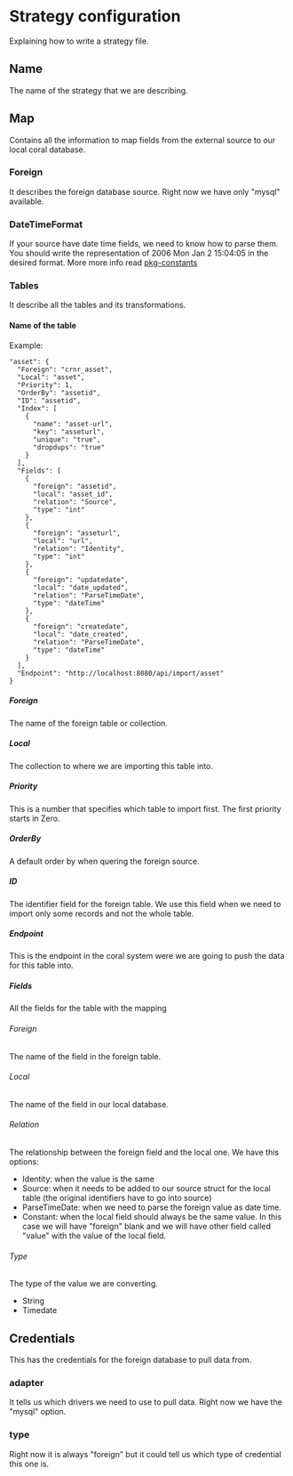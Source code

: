 # Strategy configuration

Explaining how to write a strategy file.

## Name

The name of the strategy that we are describing.

## Map

Contains all the information to map fields from the external source to our local coral database.

### Foreign

It describes the foreign database source. Right now we have only "mysql" available.

### DateTimeFormat

If your source have date time fields, we need to know how to parse them. You should write the representation of 2006 Mon Jan 2 15:04:05 in the desired format. More more info read [pkg-constants](https://golang.org/pkg/time/#pkg-constants)

### Tables

It describe all the tables and its transformations.

#### Name of the table

Example:
```
"asset": {
  "Foreign": "crnr_asset",
  "Local": "asset",
  "Priority": 1,
  "OrderBy": "assetid",
  "ID": "assetid",
  "Index": [
    {
      "name": "asset-url",
      "key": "asseturl",
      "unique": "true",
      "dropdups": "true"
    }
  ],
  "Fields": [
    {
      "foreign": "assetid",
      "local": "asset_id",
      "relation": "Source",
      "type": "int"
    },
    {
      "foreign": "asseturl",
      "local": "url",
      "relation": "Identity",
      "type": "int"
    },
    {
      "foreign": "updatedate",
      "local": "date_updated",
      "relation": "ParseTimeDate",
      "type": "dateTime"
    },
    {
      "foreign": "createdate",
      "local": "date_created",
      "relation": "ParseTimeDate",
      "type": "dateTime"
    }
  ],
  "Endpoint": "http://localhost:8080/api/import/asset"
}
```

##### Foreign

The name of the foreign table or collection.

##### Local

The collection to where we are importing this table into.

##### Priority

This is a number that specifies which table to import first. The first priority starts in Zero.

##### OrderBy

A default order by when quering the foreign source.

##### ID

The identifier field for the foreign table. We use this field when we need to import only some records and not the whole table.

##### Endpoint

This is the endpoint in the coral system were we are going to push the data for this table into.

##### Fields

All the fields for the table with the mapping

###### Foreign

The name of the field in the foreign table.

###### Local

The name of the field in our local database.

###### Relation

The relationship between the foreign field and the local one. We have this options:
- Identity: when the value is the same
- Source: when it needs to be added to our source struct for the local table (the original identifiers have to go into source)
- ParseTimeDate: when we need to parse the foreign value as date time.
- Constant: when the local field should always be the same value. In this case we will have "foreign" blank and we will have other field called "value" with the value of the local field.

###### Type

The type of the value we are converting.

- String
- Timedate

## Credentials

This has the credentials for the foreign database to pull data from.

### adapter

It tells us which drivers we need to use to pull data. Right now we have the "mysql" option.

### type

Right now it is always "foreign" but it could tell us which type of credential this one is.
